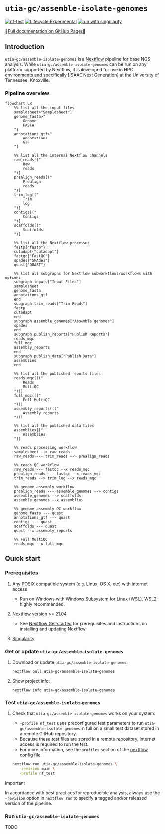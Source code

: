 # `utia-gc/assemble-isolate-genomes`

[![nf-test](https://img.shields.io/badge/tested_with-nf--test-337ab7.svg)](https://code.askimed.com/nf-test)
[![Lifecycle:Experimental](https://img.shields.io/badge/Lifecycle-Experimental-339999)](https://lifecycle.r-lib.org/articles/stages.html#experimental)
[![run with singularity](https://img.shields.io/badge/run%20with-singularity-1d355c.svg?labelColor=000000)](https://sylabs.io/docs/)

:book:[Full documentation on GitHub Pages]:book:

## Introduction

`utia-gc/assemble-isolate-genomes` is a [Nextflow](https://www.nextflow.io/) pipeline for base NGS analysis.
While `utia-gc/assemble-isolate-genomes` can be run on any platform supported by Nextflow, it is developed for use in HPC environments and specifically [ISAAC Next Generation] at the University of Tennessee, Knoxville.

### Pipeline overview

```mermaid
flowchart LR
    %% list all the input files
    samplesheet>"Samplesheet"]
    genome_fasta>"
        Genome
        FASTA
    "]
    annotations_gtf>"
        Annotations
        GTF
    "]

    %% list all the internal Nextflow channels
    raw_reads[("
        Raw
        reads
    ")]
    prealign_reads[("
        Prealign
        reads
    ")]
    trim_log[("
        Trim
        log
    ")]
    contigs[("
        Contigs
    ")]
    scaffolds[("
        Scaffolds
    ")]

    %% list all the Nextflow processes
    fastp{"fastp"}
    cutadapt{"cutadapt"}
    fastqc{"FastQC"}
    spades{"SPAdes"}
    quast{"QUAST"}
    
    %% list all subgraphs for Nextflow subworkflows/workflows with options
    subgraph inputs["Input Files"]
    samplesheet
    genome_fasta
    annotations_gtf
    end
    subgraph trim_reads["Trim Reads"]
    fastp
    cutadapt
    end
    subgraph assemble_genomes["Assemble genomes"]
    spades
    end
    subgraph publish_reports["Publish Reports"]
    reads_mqc
    full_mqc
    assembly_reports
    end
    subgraph publish_data["Publish Data"]
    assemblies
    end

    %% list all the published reports files
    reads_mqc((("
        Reads
        MultiQC
    ")))
    full_mqc((("
        Full MultiQC
    ")))
    assembly_reports((("
        Assembly reports
    ")))

    %% list all the published data files
    assemblies[["
        Assemblies
    "]]

    %% reads processing workflow
    samplesheet --> raw_reads
    raw_reads --- trim_reads --> prealign_reads

    %% reads QC workflow
    raw_reads --- fastqc --x reads_mqc
    prealign_reads --- fastqc --x reads_mqc
    trim_reads --> trim_log --x reads_mqc

    %% genome assembly workflow
    prealign_reads --- assemble_genomes --> contigs
    assemble_genomes --> scaffolds
    assemble_genomes --x assemblies

    %% genome assembly QC workflow
    genome_fasta --- quast
    annotations_gtf --- quast
    contigs --- quast
    scaffolds --- quast
    quast --x assembly_reports

    %% Full MultiQC
    reads_mqc --x full_mqc
```

## Quick start

### Prerequisites

1. Any POSIX compatible system (e.g. Linux, OS X, etc) with internet access

   - Run on Windows with [Windows Subsystem for Linux (WSL)](https://docs.microsoft.com/en-us/windows/wsl/). WSL2 highly recommended.

2. [Nextflow](https://www.nextflow.io/) version >= 21.04

   - See [Nextflow Get started](https://www.nextflow.io/docs/latest/getstarted.html#) for prerequisites and instructions on installing and updating Nextflow.

3. [Singularity](https://sylabs.io)

### Get or update `utia-gc/assemble-isolate-genomes`

1. Download or update `utia-gc/assemble-isolate-genomes`:

    ```bash
    nextflow pull utia-gc/assemble-isolate-genomes
    ```

2. Show project info:

    ```bash
    nextflow info utia-gc/assemble-isolate-genomes
    ```

### Test `utia-gc/assemble-isolate-genomes`

1. Check that `utia-gc/assemble-isolate-genomes` works on your system:

   - `-profile nf_test` uses preconfigured test parameters to run `utia-gc/assemble-isolate-genomes` in full on a small test dataset stored in a remote GitHub repository.
   - Because these test files are stored in a remote repository, internet access is required to run the test.
   - For more information, see the `profiles` section of the [nextflow config file](nextflow.config).

   ```bash
   nextflow run utia-gc/assemble-isolate-genomes \
      -revision main \
      -profile nf_test
   ```

> [!IMPORTANT]
> In accordance with best practices for reproducible analysis, always use the `-revision` option in `nextflow run` to specify a tagged and/or released version of the pipeline.

### Run `utia-gc/assemble-isolate-genomes`

TODO

[Full documentation on GitHub Pages]: https://utia-gc.github.io/assemble-isolate-genomes/
